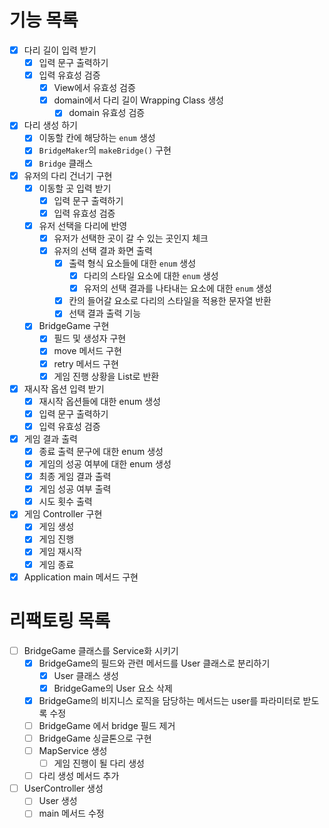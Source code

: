 # 기능 목록

- [x] 다리 길이 입력 받기
    - [x] 입력 문구 출력하기
    - [x] 입력 유효성 검증
        - [x] View에서 유효성 검증
        - [x] domain에서 다리 길이 Wrapping Class 생성
            - [x] domain 유효성 검증
- [x] 다리 생성 하기
    - [x] 이동할 칸에 해당하는 `enum` 생성
    - [x] `BridgeMaker`의 `makeBridge()` 구현
    - [x] `Bridge` 클래스
- [x] 유저의 다리 건너기 구현
    - [x] 이동할 곳 입력 받기
        - [x] 입력 문구 출력하기
        - [x] 입력 유효성 검증
    - [x] 유저 선택을 다리에 반영
        - [x] 유저가 선택한 곳이 갈 수 있는 곳인지 체크
        - [x] 유저의 선택 결과 화면 출력
            - [x] 출력 형식 요소들에 대한 `enum` 생성
                - [x] 다리의 스타일 요소에 대한 `enum` 생성
                - [x] 유저의 선택 결과를 나타내는 요소에 대한 `enum` 생성
            - [x] 칸의 들어갈 요소로 다리의 스타일을 적용한 문자열 반환 
            - [x] 선택 결과 출력 기능
    - [x] BridgeGame 구현
        - [x] 필드 및 생성자 구현
        - [x] move 메서드 구현
        - [x] retry 메서드 구현
        - [x] 게임 진행 상황을 List로 반환
- [x] 재시작 옵션 입력 받기
    - [x] 재시작 옵션들에 대한 enum 생성
    - [x] 입력 문구 출력하기
    - [x] 입력 유효성 검증
- [x] 게임 결과 출력
    - [x] 종료 출력 문구에 대한 enum 생성
    - [x] 게임의 성공 여부에 대한 enum 생성
    - [x] 최종 게임 결과 출력
    - [x] 게임 성공 여부 출력
    - [x] 시도 횟수 출력
- [x] 게임 Controller 구현
    - [x] 게임 생성
    - [x] 게임 진행
    - [x] 게임 재시작
    - [x] 게임 종료
- [x] Application main 메서드 구현

# 리팩토링 목록
- [ ] BridgeGame 클래스를 Service화 시키기
    - [x] BridgeGame의 필드와 관련 메서드를 User 클래스로 분리하기
        - [x] User 클래스 생성
        - [x] BridgeGame의 User 요소 삭제
    - [x] BridgeGame의 비지니스 로직을 담당하는 메서드는 user를 파라미터로 받도록 수정
    - [ ] BridgeGame 에서 bridge 필드 제거
    - [ ] BridgeGame 싱글톤으로 구현
    - [ ] MapService 생성
        - [ ] 게임 진행이 될 다리 생성
    - [ ] 다리 생성 메서드 추가
- [ ] UserController 생성
    - [ ] User 생성
    - [ ] main 메서드 수정